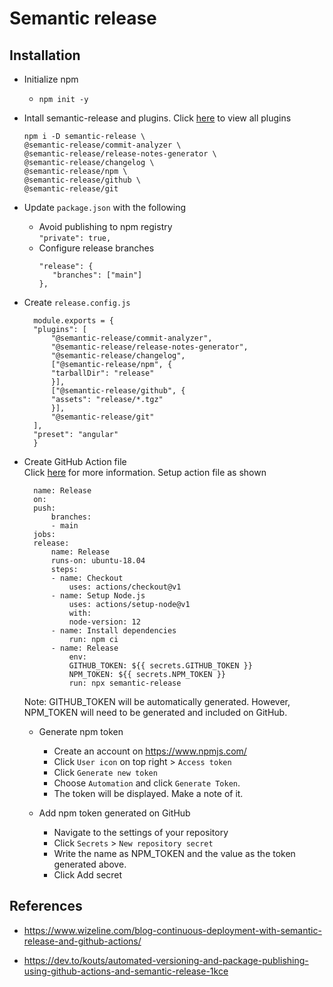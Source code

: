 # Semantic release

## Installation


* Initialize npm
  * ```npm init -y```

* Intall semantic-release and plugins. Click [here](https://semantic-release.gitbook.io/semantic-release/extending/plugins-list) to view all plugins
    ```
    npm i -D semantic-release \
    @semantic-release/commit-analyzer \
    @semantic-release/release-notes-generator \
    @semantic-release/changelog \
    @semantic-release/npm \
    @semantic-release/github \
    @semantic-release/git
    ```

* Update ```package.json``` with the following
  * Avoid publishing to npm registry  <br>
    ```"private": true,```
  * Configure release branches 
    ```
    "release": {
       "branches": ["main"]
    },
    ```

* Create ```release.config.js``` 
  ```
    module.exports = {
    "plugins": [
        "@semantic-release/commit-analyzer",
        "@semantic-release/release-notes-generator",
        "@semantic-release/changelog",
        ["@semantic-release/npm", {
        "tarballDir": "release"
        }],
        ["@semantic-release/github", {
        "assets": "release/*.tgz"
        }],
        "@semantic-release/git"
    ],
    "preset": "angular"
    }
  ```

* Create GitHub Action file  
  Click [here](https://github.com/semantic-release/semantic-release/blob/1405b94296059c0c6878fb8b626e2c5da9317632/docs/recipes/github-actions.md) for more information. Setup action file as shown
  ```
    name: Release
    on:
    push:
        branches:
        - main
    jobs:
    release:
        name: Release
        runs-on: ubuntu-18.04
        steps:
        - name: Checkout
            uses: actions/checkout@v1
        - name: Setup Node.js
            uses: actions/setup-node@v1
            with:
            node-version: 12
        - name: Install dependencies
            run: npm ci
        - name: Release
            env:
            GITHUB_TOKEN: ${{ secrets.GITHUB_TOKEN }}
            NPM_TOKEN: ${{ secrets.NPM_TOKEN }}
            run: npx semantic-release
  ```
  Note: GITHUB_TOKEN will be automatically generated. However, NPM_TOKEN will need to be generated and included on GitHub.

  * Generate npm token
    * Create an account on https://www.npmjs.com/
    * Click ```User icon``` on top right > ```Access token```
    * Click ```Generate new token```
    * Choose ```Automation``` and click ```Generate Token```.
    * The token will be displayed. Make a note of it.

  * Add npm token generated on GitHub
    * Navigate to the settings of your repository
    * Click ```Secrets``` > ```New repository secret```  
    * Write the name as NPM_TOKEN and the value as the token generated above.
    * Click Add secret

## References
* https://www.wizeline.com/blog-continuous-deployment-with-semantic-release-and-github-actions/

* https://dev.to/kouts/automated-versioning-and-package-publishing-using-github-actions-and-semantic-release-1kce